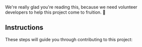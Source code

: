 We're really glad you're reading this, because we need volunteer developers to help this project come to fruition. 👏

## Instructions

These steps will guide you through contributing to this project:


